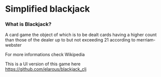 # Simplified blackjack
### What is Blackjack?
A card game the object of which is to be dealt cards having a higher count than those of the dealer up to but not exceeding 21 according to merriam-webster

For more informations check Wikipedia

This is a UI version of this game here https://github.com/elarous/blackjack_clj
